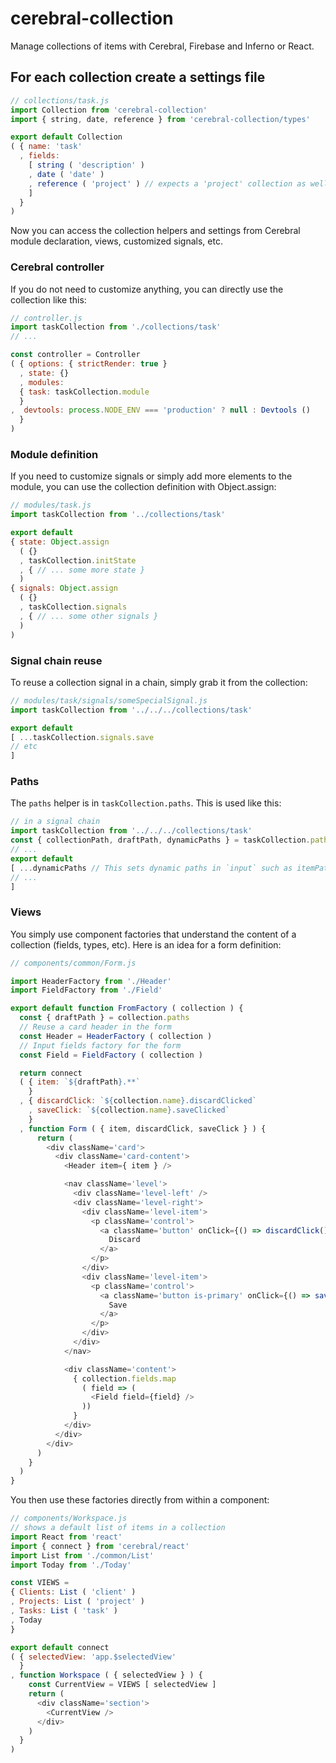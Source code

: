 # cerebral-collection

Manage collections of items with Cerebral, Firebase and Inferno or React.

## For each collection create a settings file

```js
// collections/task.js
import Collection from 'cerebral-collection'
import { string, date, reference } from 'cerebral-collection/types'

export default Collection
( { name: 'task'
  , fields:
    [ string ( 'description' )
    , date ( 'date' )
    , reference ( 'project' ) // expects a 'project' collection as well
    ]
  }
)
```

Now you can access the collection helpers and settings from Cerebral module declaration, views, customized signals, etc.

### Cerebral controller

If you do not need to customize anything, you can directly use the collection like this:

```js
// controller.js
import taskCollection from './collections/task'
// ...

const controller = Controller
( { options: { strictRender: true }
  , state: {}
  , modules:
  { task: taskCollection.module
  }
,  devtools: process.NODE_ENV === 'production' ? null : Devtools ()
  }
)
```

### Module definition

If you need to customize signals or simply add more elements to the module, you can use the collection
definition with Object.assign:

```js
// modules/task.js
import taskCollection from '../collections/task'

export default
{ state: Object.assign
  ( {}
  , taskCollection.initState
  , { // ... some more state }
  )
{ signals: Object.assign
  ( {}
  , taskCollection.signals
  , { // ... some other signals }
  )
)
```

### Signal chain reuse

To reuse a collection signal in a chain, simply grab it from the collection:

```js
// modules/task/signals/someSpecialSignal.js
import taskCollection from '../../../collections/task'

export default
[ ...taskCollection.signals.save
// etc
]
```

### Paths

The `paths` helper is in `taskCollection.paths`. This is used like this:

```js
// in a signal chain
import taskCollection from '../../../collections/task'
const { collectionPath, draftPath, dynamicPaths } = taskCollection.paths
// ...
export default
[ ...dynamicPaths // This sets dynamic paths in `input` such as itemPath, remoteItemPath, etc
// ...
]
```

### Views

You simply use component factories that understand the content of a collection (fields, types, etc). Here
is an idea for a form definition:

```js
// components/common/Form.js

import HeaderFactory from './Header'
import FieldFactory from './Field'

export default function FromFactory ( collection ) {
  const { draftPath } = collection.paths
  // Reuse a card header in the form
  const Header = HeaderFactory ( collection )
  // Input fields factory for the form
  const Field = FieldFactory ( collection )

  return connect
  ( { item: `${draftPath}.**`
    }
  , { discardClick: `${collection.name}.discardClicked`
    , saveClick: `${collection.name}.saveClicked`
    }
  , function Form ( { item, discardClick, saveClick } ) {
      return (
        <div className='card'>
          <div className='card-content'>
            <Header item={ item } />

            <nav className='level'>
              <div className='level-left' />
              <div className='level-right'>
                <div className='level-item'>
                  <p className='control'>
                    <a className='button' onClick={() => discardClick()}>
                      Discard
                    </a>
                  </p>
                </div>
                <div className='level-item'>
                  <p className='control'>
                    <a className='button is-primary' onClick={() => saveClick()}>
                      Save
                    </a>
                  </p>
                </div>
              </div>
            </nav>

            <div className='content'>
              { collection.fields.map
                ( field => (
                  <Field field={field} />
                ))
              }
            </div>
          </div>
        </div>
      )
    }
  )
}
```

You then use these factories directly from within a component:

```js
// components/Workspace.js
// shows a default list of items in a collection
import React from 'react'
import { connect } from 'cerebral/react'
import List from './common/List'
import Today from './Today'

const VIEWS =
{ Clients: List ( 'client' )
, Projects: List ( 'project' )
, Tasks: List ( 'task' )
, Today
}

export default connect
( { selectedView: 'app.$selectedView'
  }
, function Workspace ( { selectedView } ) {
    const CurrentView = VIEWS [ selectedView ]
    return (
      <div className='section'>
        <CurrentView />
      </div>
    )
  }
)
```
